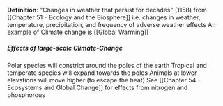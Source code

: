  **Definition**: "Changes in weather that persist for decades" (1158) from [[Chapter 51 - Ecology and the Biosphere]]
	i.e. changes in weather, temperature, precipitation, and frequency of adverse weather effects
An example of Climate change is [[Global Warming]]
##### Effects of large-scale Climate-Change
Polar species will constrict around the poles of the earth
Tropical and temperate species will expand towards the poles
Animals at lower elevations will move higher (to escape the heat)
See [[Chapter 54 - Ecosystems and Global Change]] for effects from nitrogen and phosphorous